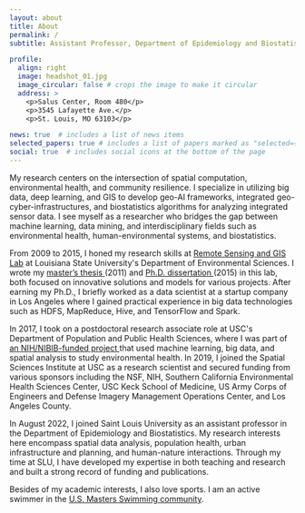 ```yaml
---
layout: about
title: About
permalink: /
subtitle: Assistant Professor, Department of Epidemiology and Biostatistics, <a href='https://www.slu.edu/public-health-social-justice/'>College of Public Health and Social Justice</a>, Saint Louis University.

profile:
  align: right
  image: headshot_01.jpg
  image_circular: false # crops the image to make it circular
  address: >
    <p>Salus Center, Room 480</p>
    <p>3545 Lafayette Ave.</p>
    <p>St. Louis, MO 63103</p>

news: true  # includes a list of news items
selected_papers: true # includes a list of papers marked as "selected={true}"
social: true  # includes social icons at the bottom of the page
---
```


My research centers on the intersection of spatial computation, environmental health, and community resilience. I specialize in utilizing big data, deep learning, and GIS to develop geo-AI frameworks, integrated geo-cyber-infrastructures, and biostatistics algorithms for analyzing integrated sensor data. I see myself as a researcher who bridges the gap between machine learning, data mining, and interdisciplinary fields such as environmental health, human-environmental systems, and biostatistics.

From 2009 to 2015, I honed my research skills at <a href="https://www.rsgis.envs.lsu.edu/" target="_blank">Remote Sensing and GIS Lab</a> at Louisiana State University's Department of Environmental Sciences. I wrote my <a href="https://digitalcommons.lsu.edu/gradschool_theses/390/" target="_blank"> master’s thesis </a> (2011) and <a href="https://digitalcommons.lsu.edu/gradschool_dissertations/817/" target="_blank"> Ph.D. dissertation </a> (2015) in this lab, both focused on innovative solutions and models for various projects. After earning my Ph.D., I briefly worked as a data scientist at a startup company in Los Angeles where I gained practical experience in big data technologies such as HDFS, MapReduce, Hive, and TensorFlow and Spark.

In 2017, I took on a postdoctoral research associate role at USC's Department of Population and Public Health Sciences, where I was part of <a href="https://www.prisms-study.org/" target="_blank"> an NIH/NIBIB-funded project </a> that used machine learning, big data, and spatial analysis to study environmental health. In 2019, I joined the Spatial Sciences Institute at USC as a research scientist and secured funding from various sponsors including the NSF, NIH, Southern California Environmental Health Sciences Center, USC Keck School of Medicine, US Army Corps of Engineers and Defense Imagery Management Operations Center, and Los Angeles County.

In August 2022, I joined Saint Louis University as an assistant professor in the Department of Epidemiology and Biostatistics. My research interests here encompass spatial data analysis, population health, urban infrastructure and planning, and human-nature interactions. Through my time at SLU, I have developed my expertise in both teaching and research and built a strong record of funding and publications.

Besides of my academic interests, I also love sports. I am an active swimmer in the <a href="https://www.usms.org/people/0A1EY" target="_blank">U.S. Masters Swimming community</a>.
